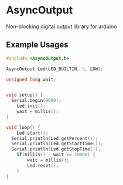 # AsyncOutput
Non-blocking digital output library for arduino 


## Example Usages

```cpp
#include <AsyncOutput.h>

AsyncOutput Led(LED_BUILTIN, 5, LOW);

unsigned long wait;


void setup() {
  Serial.begin(9600);
	Led.init();
	wait = millis();
}

void loop() {
	Led.start();
  Serial.println(Led.getPercent());
  Serial.println(Led.getStartTime());
  Serial.println(Led.getStopTime());
	if(millis() - wait >= 10000) {
		wait = millis();
		Led.reset();
	}
}

```
